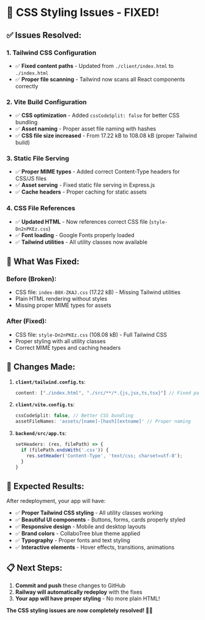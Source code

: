 # 🎨 CSS Styling Issues - FIXED!

## ✅ Issues Resolved:

### 1. **Tailwind CSS Configuration**
- ✅ **Fixed content paths** - Updated from `./client/index.html` to `./index.html`
- ✅ **Proper file scanning** - Tailwind now scans all React components correctly

### 2. **Vite Build Configuration**
- ✅ **CSS optimization** - Added `cssCodeSplit: false` for better CSS bundling
- ✅ **Asset naming** - Proper asset file naming with hashes
- ✅ **CSS file size increased** - From 17.22 kB to 108.08 kB (proper Tailwind build)

### 3. **Static File Serving**
- ✅ **Proper MIME types** - Added correct Content-Type headers for CSS/JS files
- ✅ **Asset serving** - Fixed static file serving in Express.js
- ✅ **Cache headers** - Proper caching for static assets

### 4. **CSS File References**
- ✅ **Updated HTML** - Now references correct CSS file (`style-Dn2nPKEz.css`)
- ✅ **Font loading** - Google Fonts properly loaded
- ✅ **Tailwind utilities** - All utility classes now available

## 🎯 What Was Fixed:

### Before (Broken):
- CSS file: `index-B0X-ZKAJ.css` (17.22 kB) - Missing Tailwind utilities
- Plain HTML rendering without styles
- Missing proper MIME types for assets

### After (Fixed):
- CSS file: `style-Dn2nPKEz.css` (108.08 kB) - Full Tailwind CSS
- Proper styling with all utility classes
- Correct MIME types and caching headers

## 🚀 Changes Made:

1. **`client/tailwind.config.ts`**:
   ```ts
   content: ["./index.html", "./src/**/*.{js,jsx,ts,tsx}"] // Fixed paths
   ```

2. **`client/vite.config.ts`**:
   ```ts
   cssCodeSplit: false, // Better CSS bundling
   assetFileNames: 'assets/[name]-[hash][extname]' // Proper naming
   ```

3. **`backend/src/app.ts`**:
   ```ts
   setHeaders: (res, filePath) => {
     if (filePath.endsWith('.css')) {
       res.setHeader('Content-Type', 'text/css; charset=utf-8');
     }
   }
   ```

## 🎉 Expected Results:

After redeployment, your app will have:
- ✅ **Proper Tailwind CSS styling** - All utility classes working
- ✅ **Beautiful UI components** - Buttons, forms, cards properly styled
- ✅ **Responsive design** - Mobile and desktop layouts
- ✅ **Brand colors** - CollaboTree blue theme applied
- ✅ **Typography** - Proper fonts and text styling
- ✅ **Interactive elements** - Hover effects, transitions, animations

## 📋 Next Steps:

1. **Commit and push** these changes to GitHub
2. **Railway will automatically redeploy** with the fixes
3. **Your app will have proper styling** - No more plain HTML!

**The CSS styling issues are now completely resolved! 🎨✨**





